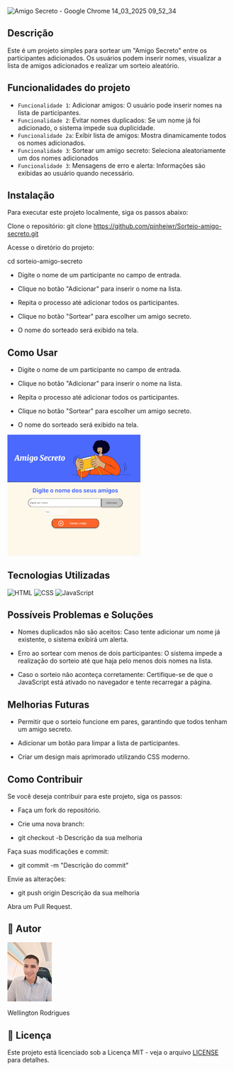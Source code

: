 ![Amigo Secreto - Google Chrome 14_03_2025 09_52_34](https://github.com/user-attachments/assets/89b37784-564c-41e4-b507-2554ffaa7599)

## Descrição
<p1>Este é um projeto simples para sortear um "Amigo Secreto" entre os participantes adicionados. Os usuários podem inserir nomes, visualizar a lista de amigos adicionados e realizar um sorteio aleatório.</p1>

## Funcionalidades do projeto

- `Funcionalidade 1`: Adicionar amigos: O usuário pode inserir nomes na lista de participantes.
- `Funcionalidade 2`: Evitar nomes duplicados: Se um nome já foi adicionado, o sistema impede sua duplicidade.
- `Funcionalidade 2a`: Exibir lista de amigos: Mostra dinamicamente todos os nomes adicionados.
- `Funcionalidade 3`: Sortear um amigo secreto: Seleciona aleatoriamente um dos nomes adicionados
- `Funcionalidade 3`: Mensagens de erro e alerta: Informações são exibidas ao usuário quando necessário.


## Instalação   
<p2>Para executar este projeto localmente, siga os passos abaixo:</p2>

Clone o repositório:
git clone https://github.com/pinheiwr/Sorteio-amigo-secreto.git

Acesse o diretório do projeto:

cd sorteio-amigo-secreto

- Digite o nome de um participante no campo de entrada.

- Clique no botão "Adicionar" para inserir o nome na lista.

- Repita o processo até adicionar todos os participantes.

- Clique no botão "Sortear" para escolher um amigo secreto.

- O nome do sorteado será exibido na tela.

## Como Usar
- Digite o nome de um participante no campo de entrada.

- Clique no botão "Adicionar" para inserir o nome na lista.

- Repita o processo até adicionar todos os participantes.

- Clique no botão "Sortear" para escolher um amigo secreto.

- O nome do sorteado será exibido na tela.

<img src="https://github.com/pinheiwr/Sorteio-amigo-secreto/blob/main/Anima%C3%A7%C3%A3o.gif?raw=true" alt="Funcionamento" width="300">

## Tecnologias Utilizadas

<div>
  <img src="https://img.shields.io/badge/HTML-239120?style=for-the-badge&logo=html5&logoColor=white" alt="HTML">
  <img src="https://img.shields.io/badge/CSS-239120?style=for-the-badge&logo=css3&logoColor=white" alt="CSS">
  <img src="https://img.shields.io/badge/JavaScript-F7DF1E?style=for-the-badge&logo=javascript&logoColor=black" alt="JavaScript">
</div>

## Possíveis Problemas e Soluções

- Nomes duplicados não são aceitos: Caso tente adicionar um nome já existente, o sistema exibirá um alerta.

- Erro ao sortear com menos de dois participantes: O sistema impede a realização do sorteio até que haja pelo menos dois nomes na lista.

- Caso o sorteio não aconteça corretamente: Certifique-se de que o JavaScript está ativado no navegador e tente recarregar a página.

## Melhorias Futuras  

- Permitir que o sorteio funcione em pares, garantindo que todos tenham um amigo secreto.

- Adicionar um botão para limpar a lista de participantes.

- Criar um design mais aprimorado utilizando CSS moderno.

## Como Contribuir

Se você deseja contribuir para este projeto, siga os passos:

- Faça um fork do repositório.

- Crie uma nova branch:

- git checkout -b Descrição da sua melhoria

Faça suas modificações e commit:

- git commit -m "Descrição do commit"

Envie as alterações:

- git push origin Descrição da sua melhoria

Abra um Pull Request.

## 👤 Autor

<div>
  <img src="https://github.com/pinheiwr/Sorteio-amigo-secreto/blob/main/1714315682106.jpg?raw=true" alt="Wellington Rodrigues" width="100">
  <p>Wellington Rodrigues</p>
</div>         

## 📄 Licença

Este projeto está licenciado sob a Licença MIT - veja o arquivo [LICENSE](LICENSE) para detalhes.
